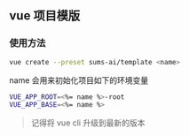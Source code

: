 ## vue 项目模版

### 使用方法

```bash
vue create --preset sums-ai/template <name>
```

name 会用来初始化项目如下的环境变量

```bash
VUE_APP_ROOT=<%= name %>-root
VUE_APP_BASE=<%= name %>
```

> 记得将 vue cli 升级到最新的版本
